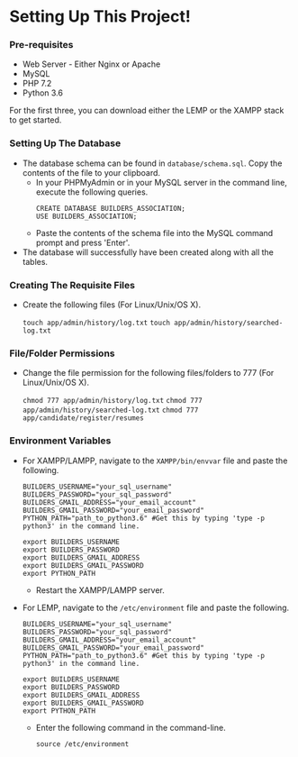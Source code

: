 # Setting Up This Project!

### Pre-requisites
* Web Server - Either Nginx or Apache
* MySQL
* PHP 7.2
* Python 3.6

For the first three, you can download either the LEMP or the XAMPP stack to get started.

### Setting Up The Database
* The database schema can be found in ```database/schema.sql```. Copy the contents of the file to your clipboard.
	* In your PHPMyAdmin or in your MySQL server in the command line, execute the following queries.
		```
		CREATE DATABASE BUILDERS_ASSOCIATION;
		USE BUILDERS_ASSOCIATION;
		```
	* Paste the contents of the schema file into the MySQL command prompt and press 'Enter'.
* The database will successfully have been created along with all the tables.

### Creating The Requisite Files
* Create the following files (For Linux/Unix/OS X).

	```touch app/admin/history/log.txt```
	```touch app/admin/history/searched-log.txt```

### File/Folder Permissions
* Change the file permission for the following files/folders to 777 (For Linux/Unix/OS X).

	```chmod 777 app/admin/history/log.txt```
	```chmod 777 app/admin/history/searched-log.txt```
	```chmod 777 app/candidate/register/resumes```

### Environment Variables
* For XAMPP/LAMPP, navigate to the ```XAMPP/bin/envvar``` file and paste the following.
	
	```
	BUILDERS_USERNAME="your_sql_username"
	BUILDERS_PASSWORD="your_sql_password"
	BUILDERS_GMAIL_ADDRESS="your_email_account"
	BUILDERS_GMAIL_PASSWORD="your_email_password"
	PYTHON_PATH="path_to_python3.6" #Get this by typing 'type -p python3' in the command line.
	
	export BUILDERS_USERNAME
	export BUILDERS_PASSWORD
	export BUILDERS_GMAIL_ADDRESS
	export BUILDERS_GMAIL_PASSWORD
	export PYTHON_PATH
	```
	
	* Restart the XAMPP/LAMPP server.

* For LEMP, navigate to the ```/etc/environment``` file and paste the following.

	```
	BUILDERS_USERNAME="your_sql_username"
	BUILDERS_PASSWORD="your_sql_password"
	BUILDERS_GMAIL_ADDRESS="your_email_account"
	BUILDERS_GMAIL_PASSWORD="your_email_password"
	PYTHON_PATH="path_to_python3.6" #Get this by typing 'type -p python3' in the command line.
	
	export BUILDERS_USERNAME
	export BUILDERS_PASSWORD
	export BUILDERS_GMAIL_ADDRESS
	export BUILDERS_GMAIL_PASSWORD
	export PYTHON_PATH
	```
	
	* Enter the following command in the command-line.
	
		```source /etc/environment```
